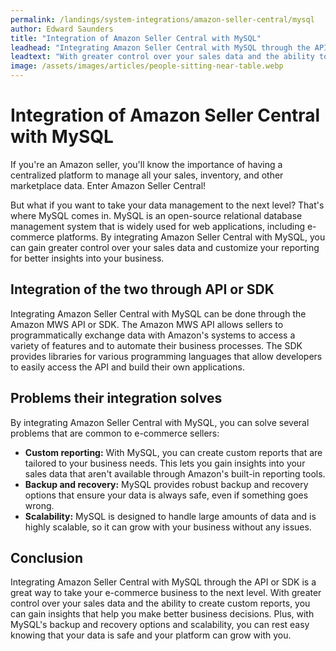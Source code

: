 ```yaml
---
permalink: /landings/system-integrations/amazon-seller-central/mysql
author: Edward Saunders
title: "Integration of Amazon Seller Central with MySQL"
leadhead: "Integrating Amazon Seller Central with MySQL through the API or SDK is a great way to take your e-commerce business to the next level"
leadtext: "With greater control over your sales data and the ability to create custom reports, you can gain insights that help you make better business decisions. Plus, with MySQL's backup and recovery options and scalability, you can rest easy knowing that your data is safe and your platform can grow with you."
image: /assets/images/articles/people-sitting-near-table.webp
---
```

<div class="arttext">    <h1>Integration of Amazon Seller Central with MySQL</h1>
    <p>If you're an Amazon seller, you'll know the importance of having a centralized platform to manage all your sales, inventory, and other marketplace data. Enter Amazon Seller Central!</p>
    <p>But what if you want to take your data management to the next level? That's where MySQL comes in. MySQL is an open-source relational database management system that is widely used for web applications, including e-commerce platforms. By integrating Amazon Seller Central with MySQL, you can gain greater control over your sales data and customize your reporting for better insights into your business.</p>
    <h2>Integration of the two through API or SDK</h2>
    <p>Integrating Amazon Seller Central with MySQL can be done through the Amazon MWS API or SDK. The Amazon MWS API allows sellers to programmatically exchange data with Amazon's systems to access a variety of features and to automate their business processes. The SDK provides libraries for various programming languages that allow developers to easily access the API and build their own applications.</p>
    <h2>Problems their integration solves</h2>
    <p>By integrating Amazon Seller Central with MySQL, you can solve several problems that are common to e-commerce sellers:</p>
    <ul>
      <li><strong>Custom reporting:</strong> With MySQL, you can create custom reports that are tailored to your business needs. This lets you gain insights into your sales data that aren't available through Amazon's built-in reporting tools.</li>
      <li><strong>Backup and recovery:</strong> MySQL provides robust backup and recovery options that ensure your data is always safe, even if something goes wrong.</li>
      <li><strong>Scalability:</strong> MySQL is designed to handle large amounts of data and is highly scalable, so it can grow with your business without any issues.</li>
    </ul>
    <h2>Conclusion</h2>
    <p>Integrating Amazon Seller Central with MySQL through the API or SDK is a great way to take your e-commerce business to the next level. With greater control over your sales data and the ability to create custom reports, you can gain insights that help you make better business decisions. Plus, with MySQL's backup and recovery options and scalability, you can rest easy knowing that your data is safe and your platform can grow with you.</p>
</div>